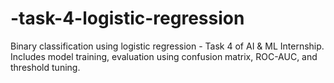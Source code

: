 # -task-4-logistic-regression
Binary classification using logistic regression - Task 4 of AI &amp; ML Internship. Includes model training, evaluation using confusion matrix, ROC-AUC, and threshold tuning.
